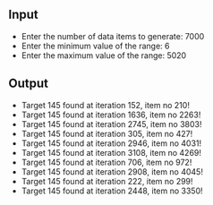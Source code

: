 ## Input

- Enter the number of data items to generate: 7000
- Enter the minimum value of the range: 6 
- Enter the maximum value of the range: 5020

## Output

- Target 145 found at iteration 152, item no 210!
- Target 145 found at iteration 1636, item no 2263!
- Target 145 found at iteration 2745, item no 3803!
- Target 145 found at iteration 305, item no 427!
- Target 145 found at iteration 2946, item no 4031!
- Target 145 found at iteration 3108, item no 4269!
- Target 145 found at iteration 706, item no 972!
- Target 145 found at iteration 2908, item no 4045!
- Target 145 found at iteration 222, item no 299!
- Target 145 found at iteration 2448, item no 3350!
